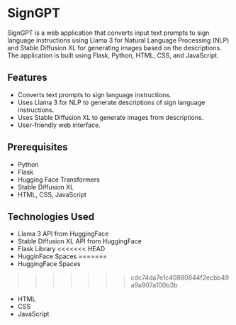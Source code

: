 # SignGPT
SignGPT is a web application that converts input text prompts to sign language instructions using Llama 3 for Natural Language Processing (NLP) and Stable Diffusion XL for generating images based on the descriptions. The application is built using Flask, Python, HTML, CSS, and JavaScript.

## Features
- Converts text prompts to sign language instructions.
- Uses Llama 3 for NLP to generate descriptions of sign language instructions.
- Uses Stable Diffusion XL to generate images from descriptions.
- User-friendly web interface.

## Prerequisites
- Python
- Flask
- Hugging Face Transformers
- Stable Diffusion XL
- HTML, CSS, JavaScript

## Technologies Used
- Llama 3 API from HuggingFace
- Stable Diffusion XL API from HuggingFace
- Flask Library
<<<<<<< HEAD
- HugginFace Spaces
=======
- HuggingFace Spaces
>>>>>>> cdc74da7e1c40880844f2ecbb49a9a907a100b3b
- HTML
- CSS
- JavaScript